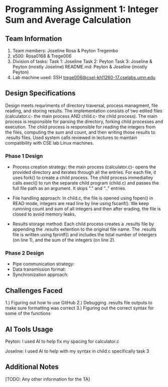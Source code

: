 # Programming Assignment 1: Integer Sum and Average Calculation

## Team Information
1. Team members: Joseline Rosa & Peyton Tregembo
2. x500: Rosa0168 & Trege006
3. Division of tasks:
Task 1: Joseline
Task 2: Peyton
Task 3: Joseline & Peyton (mostly Joseline)
README.md: Peyton & Joseline (mostly Peyton)
5. Lab machine used: SSH trege006@csel-khl1260-17.cselabs.umn.edu 

## Design Specifications
Design meets requriments of directory traversal, process managment, file reading, and storing results. The implementation consists of two edited files (calculator.c- the main process AND child.c- the child process). The main process is responsible for parsing the directory, forking child processes and execution. The child process is responsible for reading the integers from the files,  computing the sum and count, and then writing those results to .results files. 
Used system calls reviewed in lectures to maintain compatibility with CSE lab Linux machines. 

### Phase 1 Design
- Process creation strategy: the main process (calculator.c)- opens the provided directory and iterates through all the entries. For each file, it uses fork() to create a child process. The child process immediatley calls execl() to run the separate child program (child.c) and passes the full file path as an argument. It skips "." and ".." entries.
  
- File handling approach: In child.c, the file is opened using fopen() in READ mode, integers are read line by line using fscanf(). We keep runnning count and sum of all integers and then after erading, the file is closed to avoid memory leaks.
  
- Results storage method: Each child process creates a .results file by appending the .results extention to the original file name. The .results file is written using fprintf() and includes the total number of intergers (on line 1), and the sum of the integers (on line 2). 

### Phase 2 Design
- Pipe communication strategy:
- Data transmission format:
- Synchronization approach:

## Challenges Faced
1.) Figuring out how to use GitHub 
2.) Debugging .results file outputs to make sure formatting was correct
3.) Figuring out the correct syntax for some of the functions

## AI Tools Usage
Peyton: I used AI to help fix my spacing for calculator.c

Joseline: I used AI to help with my syntax in child.c specifically task 3


## Additional Notes
[TODO: Any other information for the TA]
